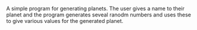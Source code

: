 A simple program for generating planets. The user gives a name to their planet and the program generates seveal ranodm numbers and uses these to give various values for the generated planet.
